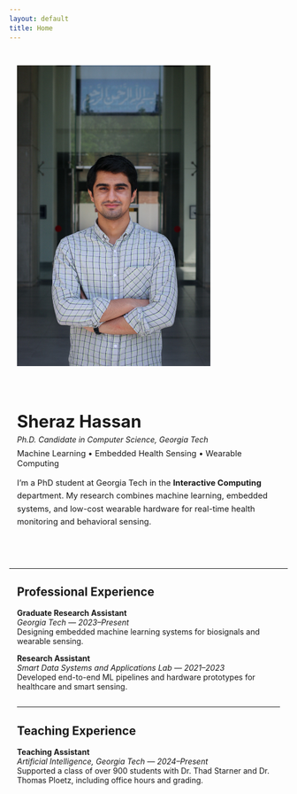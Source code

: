 ```yaml
---
layout: default
title: Home
---
```


<!-- PROFILE SECTION -->
<div style="display: flex; flex-wrap: wrap; align-items: flex-end; gap: 2.5em; max-width: 1200px; margin: auto; padding: 2em 1em 1em;">
  <div style="flex: 1 1 350px; max-width: 350px;">
    <img src="/assets/profile.jpg" alt="Sheraz Hassan" style="width: 100%; border-radius: 8; object-fit: cover;">
  </div>
  <div style="flex: 1 1 600px; max-width: 700px;">
    <h1 style="font-size: 2.2em; margin-bottom: 0.2em;">Sheraz Hassan</h1>
    <p style="font-style: italic; margin: 0 0 0.6em 0;">Ph.D. Candidate in Computer Science, Georgia Tech</p>
    <p style="margin: 0 0 0.8em 0; font-size: 1.05em;">Machine Learning &bull; Embedded Health Sensing &bull; Wearable Computing</p>
    <p style="font-size: 1.05em; line-height: 1.6;">
      I’m a PhD student at Georgia Tech in the <strong>Interactive Computing</strong> department.
      My research combines machine learning, embedded systems, and low-cost wearable hardware
      for real-time health monitoring and behavioral sensing.
    </p>
  </div>
</div>

<!-- SECTION DIVIDER -->
<hr style="max-width: 1200px; margin: 3em auto 2em;">

<!-- EXPERIENCE SECTION -->
<div style="max-width: 700px; margin: auto; padding: 0 1em 3em;">
  <h2>Professional Experience</h2>

  <p>
    <strong>Graduate Research Assistant</strong><br>
    <em>Georgia Tech — 2023–Present</em><br>
    Designing embedded machine learning systems for biosignals and wearable sensing.
  </p>

  <p>
    <strong>Research Assistant</strong><br>
    <em>Smart Data Systems and Applications Lab — 2021–2023</em><br>
    Developed end-to-end ML pipelines and hardware prototypes for healthcare and smart sensing.
  </p>

  <hr style="margin: 2em 0;">

  <h2>Teaching Experience</h2>

  <p>
    <strong>Teaching Assistant</strong><br>
    <em>Artificial Intelligence, Georgia Tech — 2024–Present</em><br>
    Supported a class of over 900 students with Dr. Thad Starner and Dr. Thomas Ploetz, including office hours and grading.
  </p>
</div>
